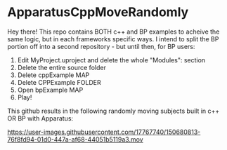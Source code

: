 # ApparatusCppMoveRandomly
Hey there! 
This repo contains BOTH c++ and BP examples to acheive the same logic, but in each frameworks specific ways. I intend to split the BP portion off into a second repository - but until then, for BP users:

1. Edit MyProject.uproject and delete the whole "Modules": section
2. Delete the entire source folder
3. Delete cppExample MAP
4. Delete CPPExample FOLDER
5. Open bpExample MAP
6. Play!

This github results in the following randomly moving subjects built in c++ OR BP with Apparatus:

https://user-images.githubusercontent.com/17767740/150680813-76f8fd94-01d0-447a-af68-44051b5119a3.mov
